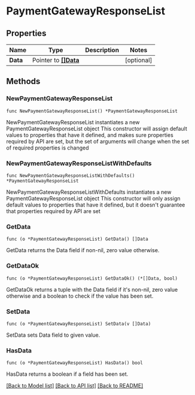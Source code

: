# PaymentGatewayResponseList

## Properties

Name | Type | Description | Notes
------------ | ------------- | ------------- | -------------
**Data** | Pointer to [**[]Data**](Data.md) |  | [optional] 

## Methods

### NewPaymentGatewayResponseList

`func NewPaymentGatewayResponseList() *PaymentGatewayResponseList`

NewPaymentGatewayResponseList instantiates a new PaymentGatewayResponseList object
This constructor will assign default values to properties that have it defined,
and makes sure properties required by API are set, but the set of arguments
will change when the set of required properties is changed

### NewPaymentGatewayResponseListWithDefaults

`func NewPaymentGatewayResponseListWithDefaults() *PaymentGatewayResponseList`

NewPaymentGatewayResponseListWithDefaults instantiates a new PaymentGatewayResponseList object
This constructor will only assign default values to properties that have it defined,
but it doesn't guarantee that properties required by API are set

### GetData

`func (o *PaymentGatewayResponseList) GetData() []Data`

GetData returns the Data field if non-nil, zero value otherwise.

### GetDataOk

`func (o *PaymentGatewayResponseList) GetDataOk() (*[]Data, bool)`

GetDataOk returns a tuple with the Data field if it's non-nil, zero value otherwise
and a boolean to check if the value has been set.

### SetData

`func (o *PaymentGatewayResponseList) SetData(v []Data)`

SetData sets Data field to given value.

### HasData

`func (o *PaymentGatewayResponseList) HasData() bool`

HasData returns a boolean if a field has been set.


[[Back to Model list]](../README.md#documentation-for-models) [[Back to API list]](../README.md#documentation-for-api-endpoints) [[Back to README]](../README.md)


